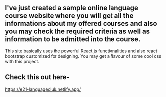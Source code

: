## I've just created a sample online language course website where you will get all the informations about my offered courses and also you may check the required criteria as well as information to be admitted into the course.

This site basically uses the powerful React.js functionalities and also react bootstrap customized for designing. You may get a flavour of some cool css with this project.

## Check this out here-
https://e21-languageclub.netlify.app/
